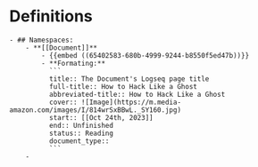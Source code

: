 # Definitions
	- ## Namespaces:
		- **[[Document]]**
			- {{embed ((65402583-680b-4999-9244-b8550f5ed47b))}}
			- **Formating:**
			  ```
			  title:: The Document's Logseq page title
			  full-title:: How to Hack Like a Ghost
			  abbreviated-title:: How to Hack Like a Ghost 
			  cover:: ![Image](https://m.media-amazon.com/images/I/814wrSxBBwL._SY160.jpg)
			  start:: [[Oct 24th, 2023]]
			  end:: Unfinished
			  status:: Reading
			  document_type::
			  ```
		-